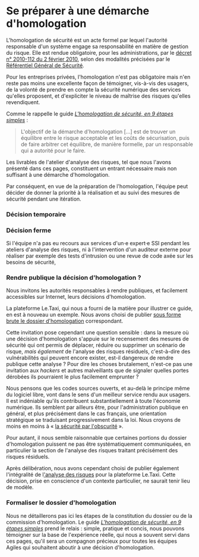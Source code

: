 # Se préparer à une démarche d'homologation

L'homologation de sécurité est un acte formel par lequel l'autorité responsable d'un système engage sa responsabilité en matière de gestion du risque. Elle est rendue obligatoire, pour les administrations, par le [décret n° 2010-112 du 2 février 2010](https://www.legifrance.gouv.fr/affichTexte.do?cidTexte=JORFTEXT000021779444&categorieLien=id), selon des modalités précisées par le [Référentiel Général de Sécurité](https://www.ssi.gouv.fr/administration/reglementation/confiance-numerique/le-referentiel-general-de-securite-rgs/liste-des-documents-constitutifs-du-rgs-v-2-0/).

Pour les entreprises privées, l'homologation n'est pas obligatoire mais n'en reste pas moins une excellente façon de témoigner, vis-à-vis des usagers, de la volonté de prendre en compte la sécurité numérique des services qu'elles proposent, et d'expliciter le niveau de maîtrise des risques qu'elles revendiquent.

Comme le rappelle le guide [_L'homologation de sécurité, en 9 étapes simples_](https://www.ssi.gouv.fr/actualite/lhomologation-en-9-etapes-simples-nouvelle-publication-de-lanssi/) :

> L'objectif de la démarche d'homologation \[...\] est de trouver un équilibre entre le risque acceptable et les coûts de sécurisation, puis de faire arbitrer cet équilibre, de manière formelle, par un responsable qui a autorité pour le faire.

Les livrables de l'atelier d'analyse des risques, tel que nous l'avons présenté dans ces pages, constituent un entrant nécessaire mais non suffisant à une démarche d'homologation.

Par conséquent, en vue de la préparation de l'homologation, l'équipe peut décider de donner la priorité à la réalisation et au suivi des mesures de sécurité pendant une itération.

### Décision temporaire

### Décision ferme

Si l'équipe n'a pas eu recours aux services d'un·e expert·e SSI pendant les ateliers d'analyse des risques, ni à l'intervention d'un auditeur externe pour réaliser par exemple des tests d'intrusion ou une revue de code axée sur les besoins de sécurité, 

### Rendre publique la décision d'homologation ?

Nous invitons les autorités responsables à rendre publiques, et facilement accessibles sur Internet, leurs décisions d'homologation.

La plateforme Le.Taxi, qui nous a fourni de la matière pour illustrer ce guide, en est à nouveau un exemple. Nous avons choisi de publier [sous forme brute le dossier d'homologation](https://github.com/sgmap/beta.ssi/blob/master/homologations/le_taxi.md) correspondant.

Cette invitation pose cependant une question sensible : dans la mesure où une décision d'homologation s'appuie sur le recensement des mesures de sécurité qui ont permis de déplacer, réduire ou supprimer un scénario de risque, _mais également_ de l'analyse des risques résiduels, c'est-à-dire des vulnérabilités qui peuvent encore exister, est-il dangereux de rendre publique cette analyse ? Pour dire les choses brutalement, n'est-ce pas une invitation aux _hackers_ et autres malveillants que de signaler quelles portes dérobées ils pourraient le plus facilement emprunter ?

Nous pensons que les codes sources ouverts, et au-delà le principe même du logiciel libre, vont dans le sens d'un meilleur service rendu aux usagers. Il est indéniable qu'ils contribuent substantiellement à toute l'économie numérique. Ils semblent par ailleurs être, pour l'administration publique en général, et plus précisément dans le cas français, une orientation stratégique se traduisant progressivement dans la loi. Nous croyons de moins en moins à « [la sécurité par l'obscurité](https://fr.wikipedia.org/wiki/S%C3%A9curit%C3%A9_par_l%27obscurit%C3%A9) ».

Pour autant, il nous semble raisonnable que certaines portions du dossier d'homologation puissent ne pas être systématiquement communiquées, en particulier la section de l'analyse des risques traitant précisément des risques résiduels. 

Après délibération, nous avons cependant choisi de publier également l'intégralité de l['analyse des risques](https://github.com/openmaraude/le.taxi/wiki/Analyse-des-risques) pour la plateforme Le.Taxi. Cette décision, prise en conscience d'un contexte particulier, ne saurait tenir lieu de modèle.

### Formaliser le dossier d'homologation

Nous ne détaillerons pas ici les étapes de la constitution du dossier ou de la commission d'homologation. Le guide [_L'homologation de sécurité, en 9 étapes simples_](https://www.ssi.gouv.fr/actualite/lhomologation-en-9-etapes-simples-nouvelle-publication-de-lanssi/) prend le relais : simple, pratique et concis, nous pouvons témoigner sur la base de l'expérience réelle, qui nous a souvent servi dans ces pages, qu'il sera un compagnon précieux pour toutes les équipes Agiles qui souhaitent aboutir à une décision d'homologation.



